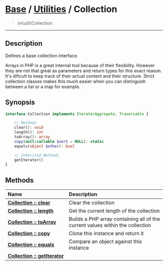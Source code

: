 # [Base](base.md) / [Utilities](util.md) / Collection
 > im\util\Collection
____

## Description
Defines a base collection interface.

Arrays in PHP is a great internal tool because of their flexibility.
However they are not that great as parameters and return types for
this exact reason. It's dificult to keep track of their actual
content and their structure. Strict collection classes makes this
much easier when you can distinguish between a list or a map for example.

## Synopsis
```php
interface Collection implements IteratorAggregate, Traversable {

    // Methods
    clear(): void
    length(): int
    toArray(): array
    copy(null|callable $sort = NULL): static
    equals(object $other): bool

    // Inherited Methods
    getIterator()
}
```

## Methods
| Name | Description |
| :--- | :---------- |
| [__Collection&nbsp;::&nbsp;clear__](util-Collection-clear.md) | Clear the collection |
| [__Collection&nbsp;::&nbsp;length__](util-Collection-length.md) | Get the current length of the collection |
| [__Collection&nbsp;::&nbsp;toArray__](util-Collection-toArray.md) | Builds a PHP array containing all of the current values within the collection |
| [__Collection&nbsp;::&nbsp;copy__](util-Collection-copy.md) | Clone this instance and return it |
| [__Collection&nbsp;::&nbsp;equals__](util-Collection-equals.md) | Compare an object against this instance |
| [__Collection&nbsp;::&nbsp;getIterator__](util-Collection-getIterator.md) |  |
